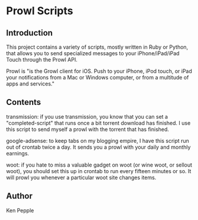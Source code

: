 Prowl Scripts
=============

Introduction
------------

This project contains a variety of scripts, mostly written in Ruby or Python, that allows you to send specialized messages to your iPhone/iPad/iPad Touch through the Prowl API.

Prowl is "is the Growl client for iOS. Push to your iPhone, iPod touch, or iPad your notifications from a Mac or Windows computer, or from a multitude of apps and services."

Contents
--------

  transmission: if you use transmission, you know that you can set a
"completed-script" that runs once a bit torrent download has finished. I
use this script to send myself a prowl with the torrent that has
finished.

  google-adsense: to keep tabs on my blogging empire, I have this script
run out of crontab twice a day. It sends you a prowl with your daily and
monthly earnings.

  woot: if you hate to miss a valuable gadget on woot (or wine woot, or
sellout woot), you should set this up in crontab to run every fifteen
minutes or so. It will prowl you whenever a particular woot site changes
items.

Author
------

Ken Pepple
